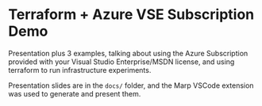 # Terraform + Azure VSE Subscription Demo

Presentation plus 3 examples, talking about using the Azure Subscription provided with your Visual Studio Enterprise/MSDN license, and using terraform to run infrastructure experiments.

Presentation slides are in the `docs/` folder, and the Marp VSCode extension was used to generate and present them.